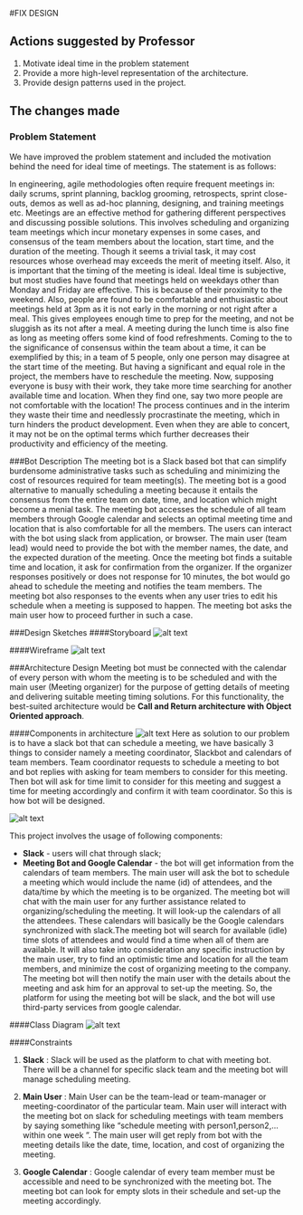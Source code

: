 #FIX DESIGN

## Actions suggested by Professor

1. Motivate ideal time in the problem statement
2. Provide a more high-level representation of the architecture.
3. Provide design patterns used in the project.

## The changes made


### Problem Statement

We have improved the problem statement and included the motivation behind the need for ideal time of meetings. The statement is as follows:

In engineering, agile methodologies often require frequent meetings in: daily scrums, sprint planning, backlog grooming, retrospects, sprint close-outs, demos as well as ad-hoc planning, designing, and training meetings etc. Meetings are an effective method for gathering different perspectives and discussing possible solutions. This involves scheduling and organizing team meetings which incur monetary expenses in some cases, and consensus of the team members about the location, start time, and the duration of the meeting. Though it seems a trivial task, it may cost resources whose overhead may exceeds the merit of meeting itself. Also, it is important that the timing of the meeting is ideal. Ideal time is subjective, but most studies have found that meetings held on weekdays other than Monday and Friday are effective. This is because of their proximity to the weekend. Also, people are found to be comfortable and enthusiastic about meetings held at 3pm as it is not early in the morning or not right after a meal. This gives employees enough time to prep for the meeting, and not be sluggish as its not after a meal. A meeting during the lunch time is also fine as long as meeting offers some kind of food refreshments. Coming to the to the significance of consensus within the team about a time, it can be exemplified by this; in a team of 5 people, only one person may disagree at the start time of the meeting. But having a significant and equal role in the project, the members have to reschedule the meeting.  Now, supposing everyone is busy with their work, they take more time searching for another available time and location. When they find one, say two more people are not comfortable with the location! The process continues and in the interim they waste their time and needlessly procrastinate the meeting, which in turn hinders the product development. Even when they are able to concert, it may not be on the optimal terms which further decreases their productivity and efficiency of the meeting.


###Bot Description
The meeting bot is a Slack based bot that can simplify burdensome administrative tasks such as scheduling and minimizing the cost of resources required for team meeting(s). The meeting bot is a good alternative to manually scheduling a meeting because it entails the consensus from the entire team on date, time, and location which might become a menial task. The meeting bot accesses the schedule of all team members through Google calendar and selects an optimal meeting time and location that is also comfortable for all the members. The users can interact with the bot using slack from application, or browser. The main user (team lead) would need to provide the bot with the member names, the date, and the expected duration of the meeting. Once the meeting bot finds a suitable time and location, it ask for confirmation from the organizer. If the organizer responses positively or does not response for 10 minutes, the bot would go ahead to schedule the meeting and notifies the team members. The meeting bot also responses to the events when any user tries to edit his schedule when a meeting is supposed to happen. The meeting bot asks the main user how to proceed further in such a case.


###Design Sketches
####Storyboard
![alt text](https://github.ncsu.edu/gverma/Azra_MeetingBot/blob/master/Milestone%201/story_board.png)

####Wireframe
![alt text](https://github.ncsu.edu/gverma/Azra_MeetingBot/blob/master/Milestone%201/output_HfRQ3w.gif)


###Architecture Design
Meeting bot must be connected with the calendar of every person with whom the meeting is to be scheduled and with the main user (Meeting organizer) for the purpose of getting details of meeting and delivering suitable meeting timing solutions. For this functionality, the best-suited architecture would be **Call and Return architecture with Object Oriented approach**.

####Components in architecture
![alt text](https://github.ncsu.edu/gverma/Azra_MeetingBot/blob/master/Milestone%201/arch1.png)
Here as solution to our problem is to have a slack bot that can schedule a meeting, we have basically 3 things to consider namely a meeting coordinator, Slackbot and calendars of team members. Team coordinator requests to schedule a meeting to bot and bot replies with asking for team members to consider for this meeting. Then bot will ask for time limit to consider for this meeting and suggest a time for meeting accordingly and confirm it with team coordinator. So this is how bot will be designed.

![alt text](https://github.ncsu.edu/gverma/Azra_MeetingBot/blob/master/Milestone%201/componenet_architecture.png)

This project involves the usage of following components:
* **Slack** - users will chat through slack;
* **Meeting Bot and Google Calendar** - the bot will get information from the calendars of team members. The main user will ask the bot to schedule a meeting which would include the name (id) of attendees, and the data/time by which the meeting is to be organized. The meeting bot will chat with the main user for any further assistance related to organizing/scheduling the meeting. It will look-up the calendars of all the attendees. These calendars will basically be the Google calendars synchronized with slack.The meeting bot will search for available (idle) time slots of attendees and would find a time when all of them are available. It will also take into consideration any specific instruction by the main user, try to find an optimistic time and location for all the team members, and minimize the cost of organizing meeting to the company. The meeting bot will then notify the main user with the details about the meeting and ask him for an approval to set-up the meeting. So, the platform for using the meeting bot will be slack, and the bot will use third-party services from google calendar.

####Class Diagram
![alt text](https://github.ncsu.edu/gverma/Azra_MeetingBot/blob/master/Milestone%201/class_diagram.png)

####Constraints
1. **Slack** : Slack will be used as the platform to chat with meeting bot. There will be a channel for specific slack team and the meeting bot will manage scheduling meeting.


2. **Main User** : Main User can be the team-lead or team-manager or meeting-coordinator of the particular team. Main user will interact with the meeting bot on slack for scheduling meetings with team members by saying something like “schedule meeting with person1,person2,... within one week ”. The main user will get reply from bot with the meeting details like the date, time, location, and cost of organizing the meeting.


3. **Google Calendar** : Google calendar of every team member must be accessible and need to be synchronized with the meeting bot. The meeting bot can look for empty slots in their schedule and set-up the meeting accordingly.
